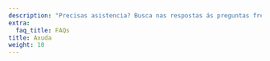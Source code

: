 ```yaml
---
description: "Precisas asistencia? Busca nas respostas ás preguntas frecuentes. Conecta con outras persoas na comunidade e obtén a axuda que precisas."
extra:
  faq_title: FAQs
title: Axuda
weight: 10
---
```

